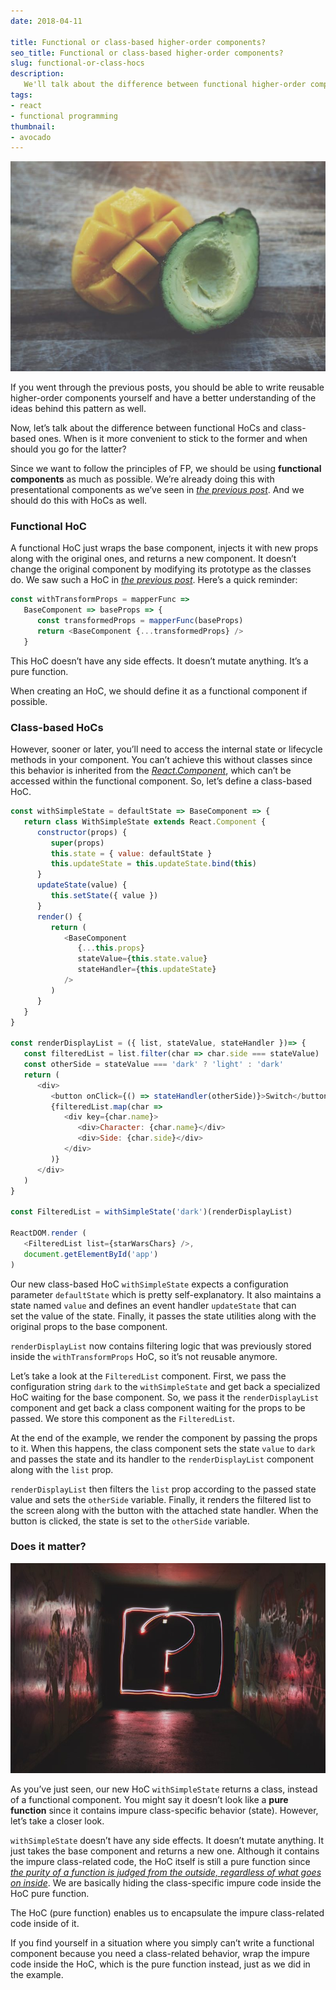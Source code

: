 ```yaml
---
date: 2018-04-11

title: Functional or class-based higher-order components?
seo_title: Functional or class-based higher-order components?
slug: functional-or-class-hocs
description:
   We'll talk about the difference between functional higher-order components and class-based ones in React. Since we want to follow the principles of functional programming, we should be using functional components as much as possible.
tags:
- react
- functional programming
thumbnail:
- avocado
---
```


![alt text](./images/avocado.jpg "Avocado and mango")

If you went through the previous posts, you should be able to write reusable higher-order components yourself and have a better understanding of the ideas behind this pattern as well.

Now, let’s talk about the difference between functional HoCs and class-based ones. When is it more convenient to stick to the former and when should you go for the latter?

Since we want to follow the principles of FP, we should be using **functional components** as much as possible. We’re already doing this with presentational components as we’ve seen in *[the previous post](https://www.codinglawyer.io/posts/make-components-reusable)*. And we should do this with HoCs as well.

### Functional HoC

A functional HoC just wraps the base component, injects it with new props along with the original ones, and returns a new component. It doesn’t change the original component by modifying its prototype as the classes do. We saw such a HoC in *[the previous post](https://www.codinglawyer.io/posts/make-components-reusable)*. Here’s a quick reminder:

```js
const withTransformProps = mapperFunc =>
   BaseComponent => baseProps => {
      const transformedProps = mapperFunc(baseProps)
      return <BaseComponent {...transformedProps} />
   }
```

This HoC doesn’t have any side effects. It doesn’t mutate anything. It’s a pure function.

When creating an HoC, we should define it as a functional component if possible.

### Class-based HoCs

However, sooner or later, you’ll need to access the internal state or lifecycle methods in your component. You can’t achieve this without classes since this behavior is inherited from the *[React.Component](https://reactjs.org/docs/react-component.html)*, which can’t be accessed within the functional component. So, let’s define a class-based HoC.

```js
const withSimpleState = defaultState => BaseComponent => {
   return class WithSimpleState extends React.Component {
      constructor(props) {
         super(props)
         this.state = { value: defaultState }
         this.updateState = this.updateState.bind(this)
      }
      updateState(value) {
         this.setState({ value })
      }
      render() {
         return (
            <BaseComponent
               {...this.props}
               stateValue={this.state.value}
               stateHandler={this.updateState}
            />
         )
      }
   }
}

const renderDisplayList = ({ list, stateValue, stateHandler })=> {
   const filteredList = list.filter(char => char.side === stateValue)
   const otherSide = stateValue === 'dark' ? 'light' : 'dark'
   return (
      <div>
         <button onClick={() => stateHandler(otherSide)}>Switch</button>
         {filteredList.map(char =>
            <div key={char.name}>
               <div>Character: {char.name}</div>
               <div>Side: {char.side}</div>
            </div>
         )}
      </div>
   )
}

const FilteredList = withSimpleState('dark')(renderDisplayList)

ReactDOM.render (
   <FilteredList list={starWarsChars} />,
   document.getElementById('app')
)
```

Our new class-based HoC `withSimpleState` expects a configuration parameter `defaultState` which is pretty self-explanatory. It also maintains a state named `value` and defines an event handler `updateState` that can set the value of the state. Finally, it passes the state utilities along with the original props to the base component.

`renderDisplayList` now contains filtering logic that was previously stored inside the `withTransformProps` HoC, so it’s not reusable anymore.

Let’s take a look at the `FilteredList` component. First, we pass the configuration string `dark` to the `withSimpleState` and get back a specialized HoC waiting for the base component. So, we pass it the `renderDisplayList` component and get back a class component waiting for the props to be passed. We store this component as the `FilteredList`.

At the end of the example, we render the component by passing the props to it. When this happens, the class component sets the state `value` to `dark` and passes the state and its handler to the `renderDisplayList` component along with the `list` prop.

`renderDisplayList` then filters the `list` prop according to the passed state value and sets the `otherSide` variable. Finally, it renders the filtered list to the screen along with the button with the attached state handler. When the button is clicked, the state is set to the `otherSide` variable.

### Does it matter?

![alt text](./images/question-mark.jpg "Question mark")

As you’ve just seen, our new HoC `withSimpleState` returns a class, instead of a functional component. You might say it doesn’t look like a **pure function** since it contains impure class-specific behavior (state). However, let’s take a closer look.

`withSimpleState` doesn’t have any side effects. It doesn’t mutate anything. It just takes the base component and returns a new one. Although it contains the impure class-related code, the HoC itself is still a pure function since *[the purity of a function is judged from the outside, regardless of what goes on inside](https://github.com/getify/Functional-Light-JS/blob/master/manuscript/ch5.md#containing-effects)*. We are basically hiding the class-specific impure code inside the HoC pure function.

The HoC (pure function) enables us to encapsulate the impure class-related code inside of it.

If you find yourself in a situation where you simply can’t write a functional component because you need a class-related behavior, wrap the impure code inside the HoC, which is the pure function instead, just as we did in the example.